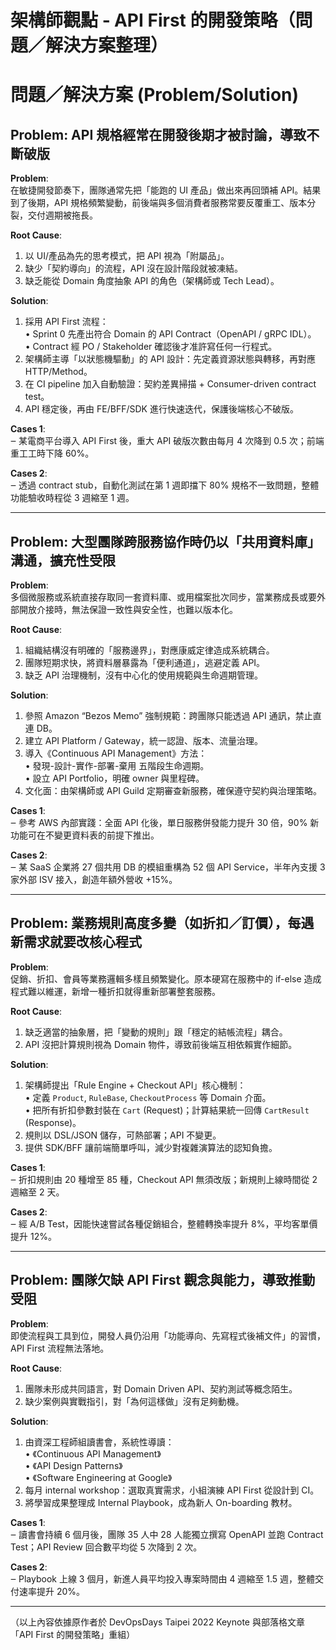 # 架構師觀點 ‑ API First 的開發策略（問題／解決方案整理）

# 問題／解決方案 (Problem/Solution)

## Problem: API 規格經常在開發後期才被討論，導致不斷破版

**Problem**:  
在敏捷開發節奏下，團隊通常先把「能跑的 UI 產品」做出來再回頭補 API。結果到了後期，API 規格頻繁變動，前後端與多個消費者服務常要反覆重工、版本分裂，交付週期被拖長。

**Root Cause**:  
1. 以 UI/產品為先的思考模式，把 API 視為「附屬品」。  
2. 缺少「契約導向」的流程，API 沒在設計階段就被凍結。  
3. 缺乏能從 Domain 角度抽象 API 的角色（架構師或 Tech Lead）。  

**Solution**:  
1. 採用 API First 流程：  
   • Sprint 0 先產出符合 Domain 的 API Contract（OpenAPI / gRPC IDL）。  
   • Contract 經 PO / Stakeholder 確認後才准許寫任何一行程式。  
2. 架構師主導「以狀態機驅動」的 API 設計：先定義資源狀態與轉移，再對應 HTTP/Method。  
3. 在 CI pipeline 加入自動驗證：契約差異掃描 + Consumer-driven contract test。  
4. API 穩定後，再由 FE/BFF/SDK 進行快速迭代，保護後端核心不破版。

**Cases 1**:  
‒ 某電商平台導入 API First 後，重大 API 破版次數由每月 4 次降到 0.5 次；前端重工工時下降 60%。  

**Cases 2**:  
‒ 透過 contract stub，自動化測試在第 1 週即擋下 80% 規格不一致問題，整體功能驗收時程從 3 週縮至 1 週。

---

## Problem: 大型團隊跨服務協作時仍以「共用資料庫」溝通，擴充性受限

**Problem**:  
多個微服務或系統直接存取同一套資料庫、或用檔案批次同步，當業務成長或要外部開放介接時，無法保證一致性與安全性，也難以版本化。

**Root Cause**:  
1. 組織結構沒有明確的「服務邊界」，對應康威定律造成系統耦合。  
2. 團隊短期求快，將資料層暴露為「便利通道」，逃避定義 API。  
3. 缺乏 API 治理機制，沒有中心化的使用規範與生命週期管理。  

**Solution**:  
1. 參照 Amazon “Bezos Memo” 強制規範：跨團隊只能透過 API 通訊，禁止直連 DB。  
2. 建立 API Platform / Gateway，統一認證、版本、流量治理。  
3. 導入《Continuous API Management》方法：  
   • 發現-設計-實作-部署-棄用 五階段生命週期。  
   • 設立 API Portfolio，明確 owner 與里程碑。  
4. 文化面：由架構師或 API Guild 定期審查新服務，確保遵守契約與治理策略。

**Cases 1**:  
‒ 參考 AWS 內部實踐：全面 API 化後，單日服務併發能力提升 30 倍，90% 新功能可在不變更資料表的前提下推出。  

**Cases 2**:  
‒ 某 SaaS 企業將 27 個共用 DB 的模組重構為 52 個 API Service，半年內支援 3 家外部 ISV 接入，創造年額外營收 +15%。

---

## Problem: 業務規則高度多變（如折扣／訂價），每遇新需求就要改核心程式

**Problem**:  
促銷、折扣、會員等業務邏輯多樣且頻繁變化。原本硬寫在服務中的 if-else 造成程式難以維運，新增一種折扣就得重新部署整套服務。

**Root Cause**:  
1. 缺乏適當的抽象層，把「變動的規則」跟「穩定的結帳流程」耦合。  
2. API 沒把計算規則視為 Domain 物件，導致前後端互相依賴實作細節。  

**Solution**:  
1. 架構師提出「Rule Engine + Checkout API」核心機制：  
   • 定義 `Product`, `RuleBase`, `CheckoutProcess` 等 Domain 介面。  
   • 把所有折扣參數封裝在 `Cart` (Request)；計算結果統一回傳 `CartResult` (Response)。  
2. 規則以 DSL/JSON 儲存，可熱部署；API 不變更。  
3. 提供 SDK/BFF 讓前端簡單呼叫，減少對複雜演算法的認知負擔。  

**Cases 1**:  
‒ 折扣規則由 20 種增至 85 種，Checkout API 無須改版；新規則上線時間從 2 週縮至 2 天。  

**Cases 2**:  
‒ 經 A/B Test，因能快速嘗試各種促銷組合，整體轉換率提升 8%，平均客單價提升 12%。

---

## Problem: 團隊欠缺 API First 觀念與能力，導致推動受阻

**Problem**:  
即使流程與工具到位，開發人員仍沿用「功能導向、先寫程式後補文件」的習慣，API First 流程無法落地。

**Root Cause**:  
1. 團隊未形成共同語言，對 Domain Driven API、契約測試等概念陌生。  
2. 缺少案例與實戰指引，對「為何這樣做」沒有足夠動機。  

**Solution**:  
1. 由資深工程師組讀書會，系統性導讀：  
   • 《Continuous API Management》  
   • 《API Design Patterns》  
   • 《Software Engineering at Google》  
2. 每月 internal workshop：選取真實需求，小組演練 API First 從設計到 CI。  
3. 將學習成果整理成 Internal Playbook，成為新人 On-boarding 教材。  

**Cases 1**:  
‒ 讀書會持續 6 個月後，團隊 35 人中 28 人能獨立撰寫 OpenAPI 並跑 Contract Test；API Review 回合數平均從 5 次降到 2 次。  

**Cases 2**:  
‒ Playbook 上線 3 個月，新進人員平均投入專案時間由 4 週縮至 1.5 週，整體交付速率提升 20%。

---

（以上內容依據原作者於 DevOpsDays Taipei 2022 Keynote 與部落格文章「API First 的開發策略」重組）